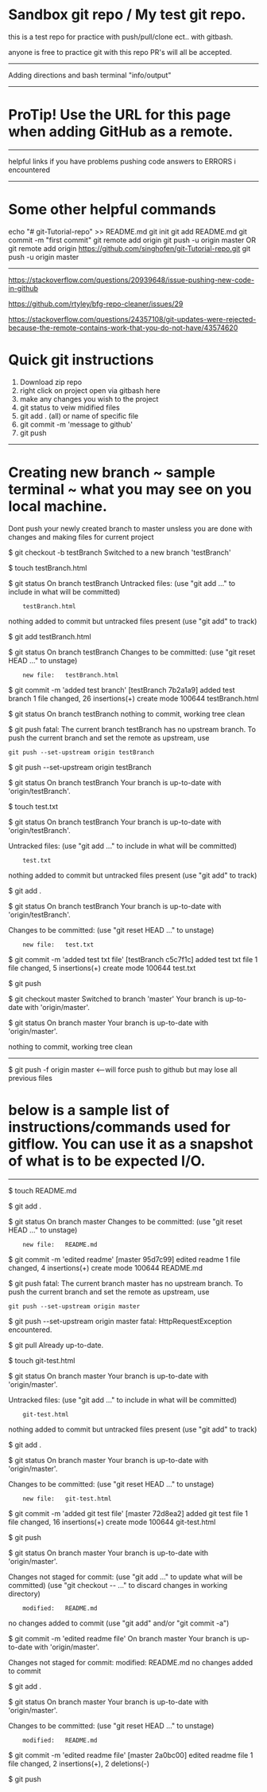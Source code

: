 # Sandbox git repo / My test git repo.
this is a test repo for practice with push/pull/clone ect.. with gitbash. 

anyone is free to practice git with this repo PR's will all be accepted. 

*************************************************
Adding directions and bash terminal "info/output"
**************************************************
 # ProTip! Use the URL for this page when adding GitHub as a remote.

***********************************************
helpful links if you have problems pushing code
answers to ERRORS i encountered 

*********************************************************
# Some other helpful commands
echo "# git-Tutorial-repo" >> README.md
git init
git add README.md
git commit -m "first commit"
git remote add origin <url>
git push -u origin master
 OR
git remote add origin https://github.com/singhofen/git-Tutorial-repo.git
git push -u origin master

********************************************************************
https://stackoverflow.com/questions/20939648/issue-pushing-new-code-in-github

https://github.com/rtyley/bfg-repo-cleaner/issues/29

https://stackoverflow.com/questions/24357108/git-updates-were-rejected-because-the-remote-contains-work-that-you-do-not-have/43574620

# Quick git instructions
1. Download zip repo
2. right click on project open via gitbash here
3. make any changes you wish to the project
4. git status to veiw midified files
5. git add . (all) or name of specific file
6. git commit -m 'message to github'
7. git push

*************************************************
# Creating new branch ~ sample terminal ~ what you may see on you local machine.
Dont push your newly created branch to master unsless you are done with changes and making files for current project

$ git checkout -b testBranch
Switched to a new branch 'testBranch'

$ touch testBranch.html

$ git status
On branch testBranch
Untracked files:
  (use "git add <file>..." to include in what will be committed)

        testBranch.html

nothing added to commit but untracked files present (use "git add" to track)

$ git add testBranch.html

$ git status
On branch testBranch
Changes to be committed:
  (use "git reset HEAD <file>..." to unstage)

        new file:   testBranch.html

$ git commit -m 'added test branch'
[testBranch 7b2a1a9] added test branch
 1 file changed, 26 insertions(+)
 create mode 100644 testBranch.html

$ git status
On branch testBranch
nothing to commit, working tree clean

$ git push
fatal: The current branch testBranch has no upstream branch.
To push the current branch and set the remote as upstream, use

    git push --set-upstream origin testBranch

$ git push --set-upstream origin testBranch

$ git status
On branch testBranch
Your branch is up-to-date with 'origin/testBranch'.

$ touch test.txt

$ git status
On branch testBranch
Your branch is up-to-date with 'origin/testBranch'.

Untracked files:
  (use "git add <file>..." to include in what will be committed)

        test.txt

nothing added to commit but untracked files present (use "git add" to track)

$ git add .

$ git status
On branch testBranch
Your branch is up-to-date with 'origin/testBranch'.

Changes to be committed:
  (use "git reset HEAD <file>..." to unstage)

        new file:   test.txt

$ git commit -m 'added test txt file'
[testBranch c5c7f1c] added test txt file
 1 file changed, 5 insertions(+)
 create mode 100644 test.txt

$ git push

$ git checkout master
Switched to branch 'master'
Your branch is up-to-date with 'origin/master'.

$ git status
On branch master
Your branch is up-to-date with 'origin/master'.

nothing to commit, working tree clean


**************************************************
$ git push -f origin master <--will force push to github but may lose all previous files

# below is a sample list of instructions/commands used for gitflow. You can use it as a snapshot of what is to be expected I/O.

*****************************************
$ touch README.md

$ git add .

$ git status
On branch master
Changes to be committed:
  (use "git reset HEAD <file>..." to unstage)

        new file:   README.md

$ git commit -m 'edited readme'
[master 95d7c99] edited readme
 1 file changed, 4 insertions(+)
 create mode 100644 README.md

$ git push
fatal: The current branch master has no upstream branch.
To push the current branch and set the remote as upstream, use

    git push --set-upstream origin master

$ git push --set-upstream origin master
fatal: HttpRequestException encountered.
   

$ git pull
Already up-to-date.

$ touch git-test.html

$ git status
On branch master
Your branch is up-to-date with 'origin/master'.

Untracked files:
  (use "git add <file>..." to include in what will be committed)

        git-test.html

nothing added to commit but untracked files present (use "git add" to track)

$ git add .

$ git status
On branch master
Your branch is up-to-date with 'origin/master'.

Changes to be committed:
  (use "git reset HEAD <file>..." to unstage)

        new file:   git-test.html
$ git commit -m 'added git test file'
[master 72d8ea2] added git test file
 1 file changed, 16 insertions(+)
 create mode 100644 git-test.html

$ git push

$ git status
On branch master
Your branch is up-to-date with 'origin/master'.

Changes not staged for commit:
  (use "git add <file>..." to update what will be committed)
  (use "git checkout -- <file>..." to discard changes in working directory)

        modified:   README.md

no changes added to commit (use "git add" and/or "git commit -a")

$ git commit -m 'edited readme file'
On branch master
Your branch is up-to-date with 'origin/master'.

Changes not staged for commit:
        modified:   README.md
no changes added to commit

$ git add .

$ git status
On branch master
Your branch is up-to-date with 'origin/master'.

Changes to be committed:
  (use "git reset HEAD <file>..." to unstage)

        modified:   README.md

$ git commit -m 'edited readme file'
[master 2a0bc00] edited readme file
 1 file changed, 2 insertions(+), 2 deletions(-)

$ git push


